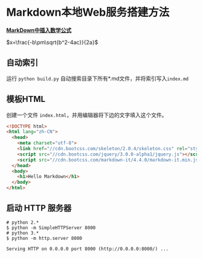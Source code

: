 # Markdown本地Web服务搭建方法

[**MarkDown中插入数学公式**](https://weilai5432.github.io/2017/01/11/MathJax-%E5%9C%A8MarkDown%E4%B8%AD%E6%8F%92%E5%85%A5%E6%95%B0%E5%AD%A6%E5%85%AC%E5%BC%8F/)

$x=\frac{-b\pm\sqrt{b^2-4ac}}{2a}$

## 自动索引

运行 `python build.py` 自动搜索目录下所有*.md文件，并将索引写入`index.md`

## 模板HTML

创建一个文件 `index.html`，并用编辑器将下边的文字填入这个文件。

```html
<!DOCTYPE html>
<html lang="zh-CN">
  <head>
    <meta charset="utf-8">
    <link href="//cdn.bootcss.com/skeleton/2.0.4/skeleton.css" rel="stylesheet">
    <script src="//cdn.bootcss.com/jquery/3.0.0-alpha1/jquery.js"></script>
    <script src="//cdn.bootcss.com/markdown-it/4.4.0/markdown-it.min.js"></script>
  </head>
  <body>
    <h1>Hello Markdown</h1>
  </body>
</html>
```

## 启动 HTTP 服务器

```shell
# python 2.*
$ python -m SimpleHTTPServer 8000
# python 3.*
$ python -m http.server 8000

Serving HTTP on 0.0.0.0 port 8000 (http://0.0.0.0:8000/) ...

```

